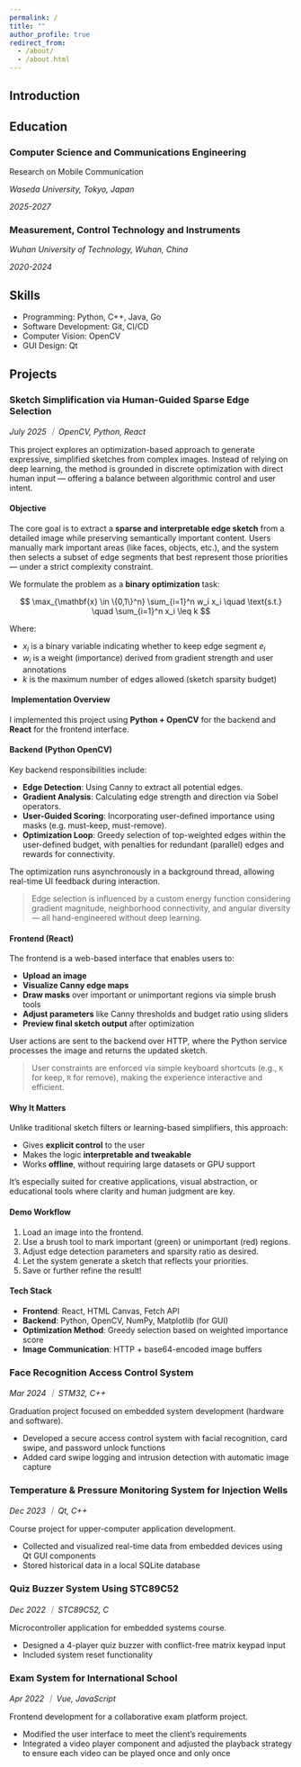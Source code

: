 ```yaml
---
permalink: /
title: ""
author_profile: true
redirect_from:
  - /about/
  - /about.html
---
```


## Introduction

<!-- Self Introduction -->

## Education

### Computer Science and Communications Engineering

Research on Mobile Communication

_Waseda University, Tokyo, Japan_

_2025-2027_

### Measurement, Control Technology and Instruments

_Wuhan University of Technology, Wuhan, China_

_2020-2024_

## Skills

<!-- Image Example -->

<!-- ![Editing a Markdown file for a talk](/images/editing-talk.png) -->

- Programming: Python, C++, Java, Go
- Software Development: Git, CI/CD
- Computer Vision: OpenCV
- GUI Design: Qt

## Projects

### Sketch Simplification via Human-Guided Sparse Edge Selection

_July 2025 ｜ OpenCV, Python, React_

This project explores an optimization-based approach to generate expressive, simplified sketches from complex images. Instead of relying on deep learning, the method is grounded in discrete optimization with direct human input — offering a balance between algorithmic control and user intent.

#### Objective

The core goal is to extract a **sparse and interpretable edge sketch** from a detailed image while preserving semantically important content. Users manually mark important areas (like faces, objects, etc.), and the system then selects a subset of edge segments that best represent those priorities — under a strict complexity constraint.

We formulate the problem as a **binary optimization** task:

$$
\max_{\mathbf{x} \in \{0,1\}^n} \sum_{i=1}^n w_i x_i \quad \text{s.t.} \quad \sum_{i=1}^n x_i \leq k
$$

Where:

- $x_i$ is a binary variable indicating whether to keep edge segment $e_i$
- $w_i$ is a weight (importance) derived from gradient strength and user annotations
- $k$ is the maximum number of edges allowed (sketch sparsity budget)

#### ️ Implementation Overview

I implemented this project using **Python + OpenCV** for the backend and **React** for the frontend interface.

#### Backend (Python OpenCV)

Key backend responsibilities include:

- **Edge Detection**: Using Canny to extract all potential edges.
- **Gradient Analysis**: Calculating edge strength and direction via Sobel operators.
- **User-Guided Scoring**: Incorporating user-defined importance using masks (e.g. must-keep, must-remove).
- **Optimization Loop**: Greedy selection of top-weighted edges within the user-defined budget, with penalties for redundant (parallel) edges and rewards for connectivity.

The optimization runs asynchronously in a background thread, allowing real-time UI feedback during interaction.

> Edge selection is influenced by a custom energy function considering gradient magnitude, neighborhood connectivity, and angular diversity — all hand-engineered without deep learning.

#### Frontend (React)

The frontend is a web-based interface that enables users to:

- **Upload an image**
- **Visualize Canny edge maps**
- **Draw masks** over important or unimportant regions via simple brush tools
- **Adjust parameters** like Canny thresholds and budget ratio using sliders
- **Preview final sketch output** after optimization

User actions are sent to the backend over HTTP, where the Python service processes the image and returns the updated sketch.

> User constraints are enforced via simple keyboard shortcuts (e.g., `K` for keep, `R` for remove), making the experience interactive and efficient.

#### Why It Matters

Unlike traditional sketch filters or learning-based simplifiers, this approach:

- Gives **explicit control** to the user
- Makes the logic **interpretable and tweakable**
- Works **offline**, without requiring large datasets or GPU support

It’s especially suited for creative applications, visual abstraction, or educational tools where clarity and human judgment are key.

#### Demo Workflow

1. Load an image into the frontend.
2. Use a brush tool to mark important (green) or unimportant (red) regions.
3. Adjust edge detection parameters and sparsity ratio as desired.
4. Let the system generate a sketch that reflects your priorities.
5. Save or further refine the result!

#### Tech Stack

- **Frontend**: React, HTML Canvas, Fetch API
- **Backend**: Python, OpenCV, NumPy, Matplotlib (for GUI)
- **Optimization Method**: Greedy selection based on weighted importance score
- **Image Communication**: HTTP + base64-encoded image buffers

</details>

### Face Recognition Access Control System

_Mar 2024 ｜ STM32, C++_

Graduation project focused on embedded system development (hardware and software).

- Developed a secure access control system with facial recognition, card swipe, and password unlock functions
- Added card swipe logging and intrusion detection with automatic image capture

### Temperature & Pressure Monitoring System for Injection Wells

_Dec 2023 ｜ Qt, C++_

Course project for upper-computer application development.

- Collected and visualized real-time data from embedded devices using Qt GUI components
- Stored historical data in a local SQLite database

### Quiz Buzzer System Using STC89C52

_Dec 2022 ｜ STC89C52, C_

Microcontroller application for embedded systems course.

- Designed a 4-player quiz buzzer with conflict-free matrix keypad input
- Included system reset functionality

### Exam System for International School

_Apr 2022 ｜ Vue, JavaScript_

Frontend development for a collaborative exam platform project.

- Modified the user interface to meet the client’s requirements
- Integrated a video player component and adjusted the playback strategy to ensure each video can be played once and only once
